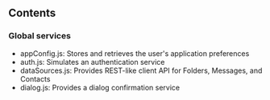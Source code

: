 ## Contents

### Global services
- appConfig.js: Stores and retrieves the user's application preferences
- auth.js: Simulates an authentication service
- dataSources.js: Provides REST-like client API for Folders, Messages, and Contacts
- dialog.js: Provides a dialog confirmation service
